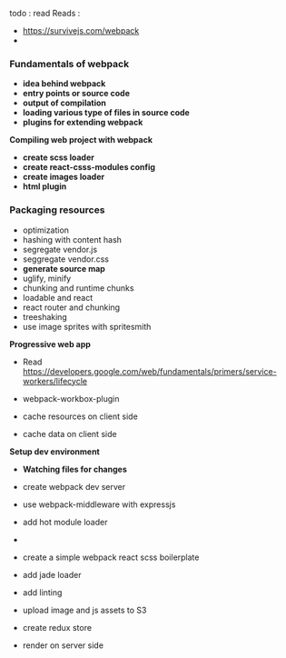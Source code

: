todo : read 
Reads : 
- https://survivejs.com/webpack
- 



### Fundamentals of webpack

- **idea behind webpack**
- **entry points or source code**
- **output of compilation**
- **loading various type of files in source code**
- **plugins for extending webpack** 



**Compiling web project with webpack**

- **create scss loader**
- **create react-csss-modules config**
- **create images loader**
- **html plugin**



### Packaging resources

- optimization
- hashing with content hash
- segregate vendor.js
- seggregate vendor.css
- **generate source map**
- uglify, minify
- chunking and runtime chunks
- loadable and react
- react router and chunking
- treeshaking
- use image sprites with spritesmith



**Progressive web app**

- Read https://developers.google.com/web/fundamentals/primers/service-workers/lifecycle

- webpack-workbox-plugin
- cache resources on client side
- cache data on client side



**Setup dev environment**

- **Watching files for changes**
- create webpack dev server
- use webpack-middleware with expressjs
- add hot module loader

- 



- create a simple webpack react scss boilerplate

- add jade loader

- add linting

- upload image and js assets to S3

- create redux store

- render on server side
